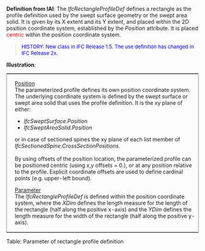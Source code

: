 ﻿**Definition
from IAI**: The _IfcRectangleProfileDef_ defines a rectangle as the profile definition used by the swept surface geometry or the swept area solid. It is given by its X extent and its Y extent, and placed within the 2D position coordinate system, established by the _Position_ attribute. It is placed <font color="#ff0000">centric</font> within the position coordinate system.

> <font color="#0000ff" size="-1">HISTORY: New class
in IFC
Release 1.5. The use definition has changed in IFC Release 2x.</font>

**Illustration**:

<table frame="border" width="100%">
  <tbody>
    <tr>
      <td width="420"><a href="drawings/IfcRectangleProfileDef-Layout1.dwf"><img src="figures/ifcrectangleprofiledef-layout1.gif" alt="rectangle profile" border="0" height="300" width="400"></a></td>
      <td align="left" valign="top" width="100%">
      <p><u>Position</u>
      <br>
The parameterized profile defines its own position coordinate system.
The underlying
coordinate system is defined by the swept surface or swept area solid
that uses the profile definition. It is the xy plane of either: </p>
      <ul>
        <li style="font-style: italic;">IfcSweptSurface.Position</li>
        <li style="font-style: italic;">IfcSweptAreaSolid.Position</li>
      </ul>
or in case of sectioned spines the xy plane of each list member of <span style="font-style: italic;">IfcSectionedSpine.CrossSectionPositions.</span>
      <br>
      <br>
By using offsets of the position location, the parameterized profile
can be positioned centric (using x,y offsets = 0.), or at any position
relative to the profile. Explicit coordinate offsets are used to define
cardinal points (e.g. upper-left bound).
      <p><u>Parameter</u>
      <br>
The <i>IfcRectangleProfileDef</i>
is defined within the position
coordinate system, where the <i>XDim</i>
defines the length measure
for the length of the rectangle (half along the positive x-axis) and
the <i>YDim</i>
defines the length measure for the width of the
rectangle (half along the positive y-axis).</p>
      </td>
    </tr>
  </tbody>
</table>

Table: Parameter of rectangle profile definition